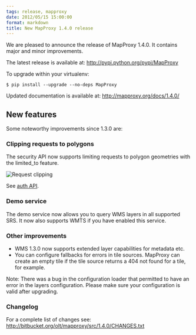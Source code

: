 ```yaml
---
tags: release, mapproxy
date: 2012/05/15 15:00:00
format: markdown
title: New MapProxy 1.4.0 release
---
```


We are pleased to announce the release of MapProxy 1.4.0. It
contains major and minor improvements.

The latest release is available at: <http://pypi.python.org/pypi/MapProxy>

To upgrade within your virtualenv:

    $ pip install --upgrade --no-deps MapProxy

Updated documentation is available at: <http://mapproxy.org/docs/1.4.0/>

## New features

Some noteworthy improvements since 1.3.0 are:


### Clipping requests to polygons

The security API now supports limiting requests to polygon geometries
with the limited_to feature.

![Request clipping](/imgs/auth_limited_to.png)

See [auth API](http://mapproxy.org/docs/nightly/auth.html#limited-to).

### Demo service

The demo service now allows you to query WMS layers in all supported SRS.
It now also supports WMTS if you have enabled this service.


### Other improvements

- WMS 1.3.0 now supports extended layer capabilities for metadata etc.
- You can configure fallbacks for errors in tile sources. MapProxy can
 create an empty tile if the tile source returns a 404 not found for
 a tile, for example.

Note:
There was a bug in the configuration loader that permitted to have an
error in the layers configuration. Please make sure your configuration is
valid after upgrading.


### Changelog

For a complete list of changes see:
<http://bitbucket.org/olt/mapproxy/src/1.4.0/CHANGES.txt>
